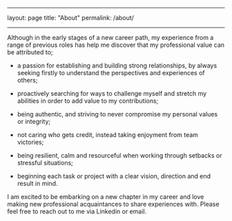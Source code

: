 ___
layout: page
title: "About"
permalink: /about/
___

  Although in the early stages of a new career path, my experience from a range of previous roles has help me discover that my professional value can be attributed to;

  - a passion for establishing and building strong relationships, by always seeking firstly to understand the perspectives and experiences of others;

  - proactively searching for ways to challenge myself and stretch my abilities in order to add value to my contributions;

  - being authentic, and striving to never compromise my personal values or integrity;

  - not caring who gets credit, instead taking enjoyment from team victories;

  - being resilient, calm and resourceful when working through setbacks or stressful situations; 

  - beginning each task or project with a clear vision, direction and end result in mind.

  I am excited to be embarking on a new chapter in my career and love making new professional acquaintances to share experiences with. 
  Please feel free to reach out to me via Linkedin or email.
